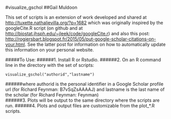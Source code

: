 #visualize_gschol
##Gail Muldoon

This set of scripts is an extension of work developed and shared at http://tuxette.nathalievilla.org/?p=1682 which was originally inspired by the googleCite.R script (on github and at http://biostat.jhsph.edu/~jleek/code/googleCite.r) and also this post: http://rogiersbart.blogspot.fr/2015/05/put-google-scholar-citations-on-your.html. See the latter post for information on how to automatically update this information on your personal website.

#####To Use:
######1. Install R or Rstudio.
######2. On an R command line in the directory with the set of scripts:
~~~
visualize_gschol("authorid","lastname")   
~~~
######where authorid is the personal identifier in a Google Scholar profile url (for Richard Feynman: B7vSqZsAAAAJ) and lastname is the last name of the scholar (for Richard Feynman: Feynman)   
######3. Plots will be output to the same directory where the scripts are run.
######4. Plots and output files are customizable from the plot_*.R scripts. 
